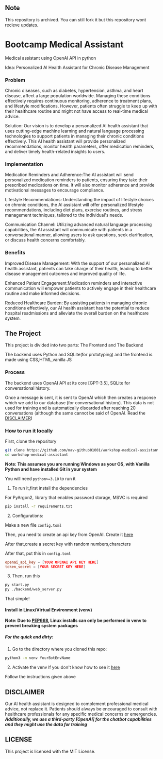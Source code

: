 ## Note

This repository is archived.  You can still fork it but this repository wont recieve updates. 
# Bootcamp Medical Assistant
Medical assistant using OpenAI API in python

Idea: Personalized AI Health Assistant for Chronic Disease Management

### Problem
Chronic diseases, such as diabetes, hypertension, asthma, and heart disease, affect a large population worldwide. Managing these conditions effectively requires continuous monitoring, adherence to treatment plans, and lifestyle modifications. However, patients often struggle to keep up with their healthcare routine and might not have access to real-time medical advice.

Solution: Our vision is to develop a personalized AI health assistant that uses cutting-edge machine learning and natural language processing technologies to support patients in managing their chronic conditions effectively. This AI health assistant will provide personalized recommendations, monitor health parameters, offer medication reminders, and deliver timely health-related insights to users.

### Implementation

Medication Reminders and Adherence:The AI assistant will send personalized medication reminders to patients, ensuring they take their prescribed medications on time. It will also monitor adherence and provide motivational messages to encourage compliance.

Lifestyle Recommendations: Understanding the impact of lifestyle choices on chronic conditions, the AI assistant will offer personalized lifestyle recommendations, including diet plans, exercise routines, and stress management techniques, tailored to the individual's needs.

Communication Channel: Utilizing advanced natural language processing capabilities, the AI assistant will communicate with patients in a conversational manner, allowing users to ask questions, seek clarification, or discuss health concerns comfortably.

### Benefits

Improved Disease Management: With the support of our personalized AI health assistant, patients can take charge of their health, leading to better disease management outcomes and improved quality of life.

Enhanced Patient Engagement:Medication reminders and interactive communication will empower patients to actively engage in their healthcare routine and make informed decisions.

Reduced Healthcare Burden: By assisting patients in managing chronic conditions effectively, our AI health assistant has the potential to reduce hospital readmissions and alleviate the overall burden on the healthcare system.

## The Project
This project is divided into two parts: The Frontend and The Backend

The backend uses Python and SQLite(for prototyping) and the frontend is made using CSS,HTML,vanilla JS

### Process
The backend uses OpenAI API at its core [GPT-3.5], SQLite for conversational history.

Once a message is sent, it is sent to OpenAI which then creates a response which we add to our database (for conversational history). This data is not used for training and is automatically discarded after reaching 20 conversations (although the same cannot be said of OpenAI. Read the [DISCLAIMER](#disclaimer))

### How to run it locally
First, clone the repository 
```sh
git clone https://github.com/nav-github01001/workshop-medical-assistant
cd workshop-medical-assistant
```


**Note: This assumes you are running Windows as your OS, with Vanilla Python and have installed Git in your system**


You will need `python>=3.10` to run it

1. To run it,first install the dependencies

For PyArgon2, library that enables password storage, MSVC is required 

```sh
pip install -r requirements.txt
```



2. Configurations:

Make a new file `config.toml`

Then, you need to create an api key from OpenAI. Create it [here](https://platform.openai.com/account/api-keys)

After that,create a secret key with random numbers,characters

After that, put this in `config.toml`

```toml
openai_api_key = [YOUR OPENAI API KEY HERE]
token_secret = [YOUR SECRET KEY HERE]
```

3. Then, run this

```sh 
py start.py
py ./backend/web_server.py
```

That simple!

#### Install in Linux/Virtual Environment (venv)

**Note: Due to [PEP668](https://peps.python.org/pep-0668/), Linux installs can only be performed in venv to prevent breaking system packages**


##### For the quick and dirty:

1. Go to the directory where you cloned this repo:

``` sh
python3 -m venv YourBotEnvName
```

2. Activate the venv
If you don't know how to see it [here](https://docs.python.org/3/library/venv.html)

Follow the instructions given above

## DISCLAIMER
Our AI health assistant is designed to complement professional medical advice, not replace it. Patients should always be encouraged to consult with healthcare professionals for any specific medical concerns or emergencies. ***Additionally, we use a third-party [OpenAI] for the chatbot capabilities and they might use the data for training***

## LICENSE

This project is licensed with the MIT License.